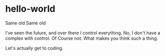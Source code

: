 hello-world
===========

Same old Same old

I've seen the future, and over there I control everything.
No, I don't have a complex with control.
Of Course not.
What makes you think such a thing.

Let's actually get to coding.
